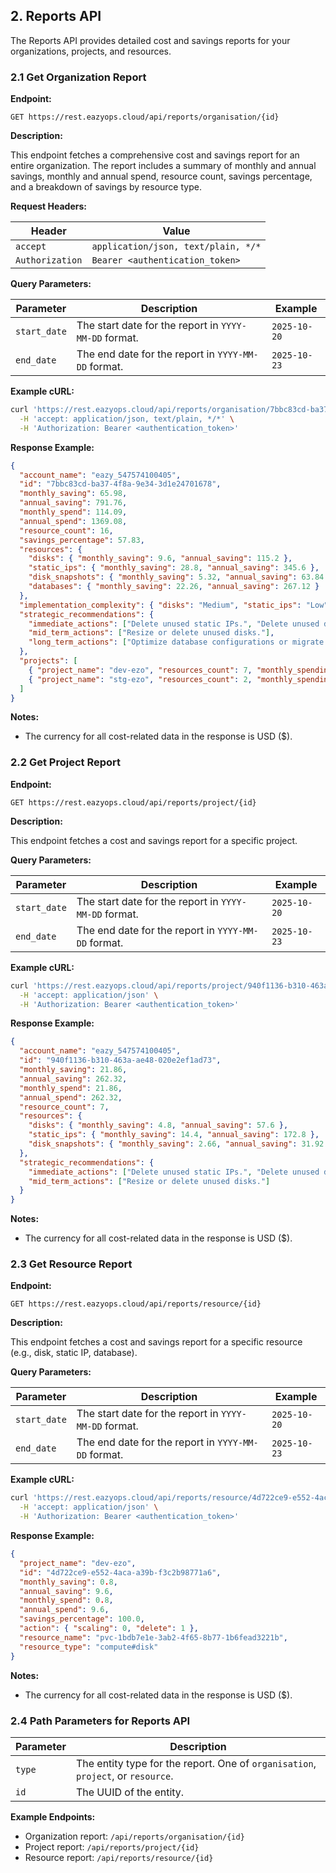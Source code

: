 ## 2. Reports API

The Reports API provides detailed cost and savings reports for your organizations, projects, and resources.

### 2.1 Get Organization Report

**Endpoint:**

`GET https://rest.eazyops.cloud/api/reports/organisation/{id}`

**Description:**

This endpoint fetches a comprehensive cost and savings report for an entire organization. The report includes a summary of monthly and annual savings, monthly and annual spend, resource count, savings percentage, and a breakdown of savings by resource type.

**Request Headers:**

| Header          | Value                               |
|-----------------|-------------------------------------|
| `accept`        | `application/json, text/plain, */*` |
| `Authorization` | `Bearer <authentication_token>`     |

**Query Parameters:**

| Parameter    | Description                                   | Example      |
|--------------|-----------------------------------------------|--------------|
| `start_date` | The start date for the report in `YYYY-MM-DD` format. | `2025-10-20` |
| `end_date`   | The end date for the report in `YYYY-MM-DD` format.   | `2025-10-23` |

**Example cURL:**

```bash
curl 'https://rest.eazyops.cloud/api/reports/organisation/7bbc83cd-ba37-4f8a-9e34-3d1e24701678?start_date=2025-10-20&end_date=2025-10-23' \
  -H 'accept: application/json, text/plain, */*' \
  -H 'Authorization: Bearer <authentication_token>'
```

**Response Example:**

```json
{
  "account_name": "eazy_547574100405",
  "id": "7bbc83cd-ba37-4f8a-9e34-3d1e24701678",
  "monthly_saving": 65.98,
  "annual_saving": 791.76,
  "monthly_spend": 114.09,
  "annual_spend": 1369.08,
  "resource_count": 16,
  "savings_percentage": 57.83,
  "resources": {
    "disks": { "monthly_saving": 9.6, "annual_saving": 115.2 },
    "static_ips": { "monthly_saving": 28.8, "annual_saving": 345.6 },
    "disk_snapshots": { "monthly_saving": 5.32, "annual_saving": 63.84 },
    "databases": { "monthly_saving": 22.26, "annual_saving": 267.12 }
  },
  "implementation_complexity": { "disks": "Medium", "static_ips": "Low", "disk_snapshots": "Low", "databases": "High" },
  "strategic_recommendations": {
    "immediate_actions": ["Delete unused static IPs.", "Delete unused disk snapshots."],
    "mid_term_actions": ["Resize or delete unused disks."],
    "long_term_actions": ["Optimize database configurations or migrate to cost-effective instances."]
  },
  "projects": [
    { "project_name": "dev-ezo", "resources_count": 7, "monthly_spending": 21.86, "monthly_saving": 21.86 },
    { "project_name": "stg-ezo", "resources_count": 2, "monthly_spending": 70.37, "monthly_saving": 22.26 }
  ]
}
```

**Notes:**

*   The currency for all cost-related data in the response is USD ($).

### 2.2 Get Project Report

**Endpoint:**

`GET https://rest.eazyops.cloud/api/reports/project/{id}`

**Description:**

This endpoint fetches a cost and savings report for a specific project.

**Query Parameters:**

| Parameter    | Description                                   | Example      |
|--------------|-----------------------------------------------|--------------|
| `start_date` | The start date for the report in `YYYY-MM-DD` format. | `2025-10-20` |
| `end_date`   | The end date for the report in `YYYY-MM-DD` format.   | `2025-10-23` |

**Example cURL:**

```bash
curl 'https://rest.eazyops.cloud/api/reports/project/940f1136-b310-463a-ae48-020e2ef1ad73?start_date=2025-10-20&end_date=2025-10-23' \
  -H 'accept: application/json' \
  -H 'Authorization: Bearer <authentication_token>'
```

**Response Example:**

```json
{
  "account_name": "eazy_547574100405",
  "id": "940f1136-b310-463a-ae48-020e2ef1ad73",
  "monthly_saving": 21.86,
  "annual_saving": 262.32,
  "monthly_spend": 21.86,
  "annual_spend": 262.32,
  "resource_count": 7,
  "resources": {
    "disks": { "monthly_saving": 4.8, "annual_saving": 57.6 },
    "static_ips": { "monthly_saving": 14.4, "annual_saving": 172.8 },
    "disk_snapshots": { "monthly_saving": 2.66, "annual_saving": 31.92 }
  },
  "strategic_recommendations": {
    "immediate_actions": ["Delete unused static IPs.", "Delete unused disk snapshots."],
    "mid_term_actions": ["Resize or delete unused disks."]
  }
}
```

**Notes:**

*   The currency for all cost-related data in the response is USD ($).

### 2.3 Get Resource Report

**Endpoint:**

`GET https://rest.eazyops.cloud/api/reports/resource/{id}`

**Description:**

This endpoint fetches a cost and savings report for a specific resource (e.g., disk, static IP, database).

**Query Parameters:**

| Parameter    | Description                                   | Example      |
|--------------|-----------------------------------------------|--------------|
| `start_date` | The start date for the report in `YYYY-MM-DD` format. | `2025-10-20` |
| `end_date`   | The end date for the report in `YYYY-MM-DD` format.   | `2025-10-23` |

**Example cURL:**

```bash
curl 'https://rest.eazyops.cloud/api/reports/resource/4d722ce9-e552-4aca-a39b-f3c2b98771a6?start_date=2025-10-20&end_date=2025-10-23' \
  -H 'accept: application/json' \
  -H 'Authorization: Bearer <authentication_token>'
```

**Response Example:**

```json
{
  "project_name": "dev-ezo",
  "id": "4d722ce9-e552-4aca-a39b-f3c2b98771a6",
  "monthly_saving": 0.8,
  "annual_saving": 9.6,
  "monthly_spend": 0.8,
  "annual_spend": 9.6,
  "savings_percentage": 100.0,
  "action": { "scaling": 0, "delete": 1 },
  "resource_name": "pvc-1bdb7e1e-3ab2-4f65-8b77-1b6fead3221b",
  "resource_type": "compute#disk"
}
```

**Notes:**

*   The currency for all cost-related data in the response is USD ($).

### 2.4 Path Parameters for Reports API

| Parameter | Description                                          |
|-----------|------------------------------------------------------|
| `type`    | The entity type for the report. One of `organisation`, `project`, or `resource`. |
| `id`      | The UUID of the entity.                              |

**Example Endpoints:**

*   Organization report: `/api/reports/organisation/{id}`
*   Project report: `/api/reports/project/{id}`
*   Resource report: `/api/reports/resource/{id}`